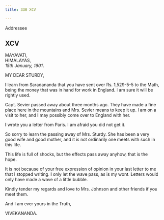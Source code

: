 ```yaml
---
title: 330 XCV

---
```

  

  
 Addressee

## XCV

MAYAVATI,  
HIMALAYAS,  
*15th January, 1901*.

MY DEAR STURDY,

I learn from Saradananda that you have sent over Rs. 1,529-5-5 to the
Math, being the money that was in hand for work in England. I am sure it
will be rightly used.

Capt. Sevier passed away about three months ago. They have made a fine
place here in the mountains and Mrs. Sevier means to keep it up. I am on
a visit to her, and I may possibly come over to England with her.

I wrote you a letter from Paris. I am afraid you did not get it.

So sorry to learn the passing away of Mrs. Sturdy. She has been a very
good wife and good mother, and it is not ordinarily one meets with such
in this life.

This life is full of shocks, but the effects pass away anyhow, that is
the hope.

It is not because of your free expression of opinion in your last letter
to me that I stopped writing. I only let the wave pass, as is my wont.
Letters would only have made a wave of a little bubble.

Kindly tender my regards and love to Mrs. Johnson and other friends if
you meet them.

And I am ever yours in the Truth,

VIVEKANANDA.